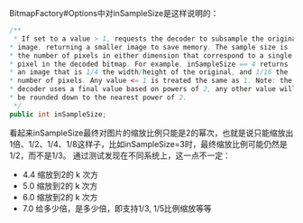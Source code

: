 BitmapFactory#Options中对inSampleSize是这样说明的：
```java
/**
 * If set to a value > 1, requests the decoder to subsample the original
* image, returning a smaller image to save memory. The sample size is
* the number of pixels in either dimension that correspond to a single
* pixel in the decoded bitmap. For example, inSampleSize == 4 returns
* an image that is 1/4 the width/height of the original, and 1/16 the
* number of pixels. Any value <= 1 is treated the same as 1. Note: the
* decoder uses a final value based on powers of 2, any other value will
* be rounded down to the nearest power of 2.
 */
public int inSampleSize;
```
看起来inSampleSize最终对图片的缩放比例只能是2的幂次，也就是说只能缩放出1倍、1/2、1/4、1/8这样子，比如inSampleSize=3时，最终缩放比例可能仍然是1/2，而不是1/3。
通过测试发现在不同系统上，这一点不一定：
* 4.4 缩放到2的 k 次方
* 5.0 缩放到2的 k 次方
* 6.0 缩放到2的 k 次方
* 7.0 给多少倍，是多少倍，即支持1/3, 1/5比例缩放等等